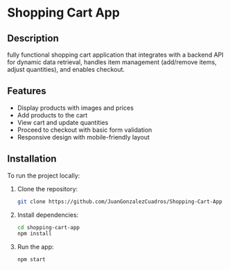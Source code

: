 # Shopping Cart App

## Description
fully functional shopping cart application that integrates with a backend API for dynamic data retrieval, handles item management (add/remove items, adjust quantities), and enables checkout.

## Features
- Display products with images and prices
- Add products to the cart
- View cart and update quantities
- Proceed to checkout with basic form validation
- Responsive design with mobile-friendly layout

## Installation

To run the project locally:

1. Clone the repository:
   ```bash
   git clone https://github.com/JuanGonzalezCuadros/Shopping-Cart-App
2. Install dependencies:
   ```bash
   cd shopping-cart-app
   npm install
3. Run the app:
   ```bash
   npm start